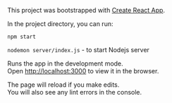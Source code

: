 This project was bootstrapped with [Create React App](https://github.com/facebook/create-react-app).

In the project directory, you can run:

`npm start`

`nodemon server/index.js` - to start Nodejs server

Runs the app in the development mode.<br>
Open [http://localhost:3000](http://localhost:3000) to view it in the browser.

The page will reload if you make edits.<br>
You will also see any lint errors in the console.


